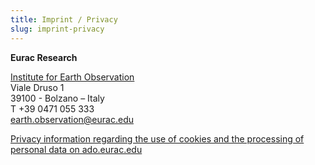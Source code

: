 ```yaml
---
title: Imprint / Privacy
slug: imprint-privacy
---
```


**Eurac Research**

[Institute for Earth Observation](https://www.eurac.edu/en/institutes-centers/institute-for-earth-observation)  
Viale Druso 1  
39100 - Bolzano – Italy  
T +39 0471 055 333  
earth.observation@eurac.edu  




[Privacy information regarding the use of cookies and the processing of personal data on ado.eurac.edu](https://www.eurac.edu/en/static/privacy-policy)
